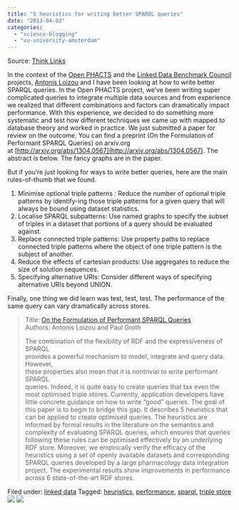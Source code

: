 ```yaml
---
title: "5 heuristics for writing better SPARQL queries"
date: "2013-04-03"
categories: 
  - "science-blogging"
  - "vu-university-amsterdam"
---
```


Source: [Think Links](http://thinklinks.wordpress.com/feed/)

In the context of the [Open PHACTS](http://www.openphacts.org) and the [Linked Data Benchmark Council](http://ldbc.eu) projects, [Antonis Loizou](http://www.few.vu.nl/~alu900/) and I have been looking at how to write better SPARQL queries. In the Open PHACTS project, we’ve been writing super complicated queries to integrate multiple data sources and from experience we realized that different combinations and factors can dramatically impact performance. With this experience, we decided to do something more systematic and test how different techniques we came up with mapped to database theory and worked in practice. We just submitted a paper for review on the outcome. You can find a preprint (On the Formulation of Performant SPARQL Queries) on arxiv.org at [http://arxiv.org/abs/1304.0567](http://arxiv.org/abs/1304.0567). The abstract is below. The fancy graphs are in the paper.

But if you’re just looking for ways to write better queries, here are the main rules-of-thumb that we found.

1. Minimise optional triple patterns : Reduce the number of optional triple patterns by identify-ing those triple patterns for a given query that will always be bound using dataset statistics.
2. Localise SPARQL subpatterns: Use named graphs to specify the subset of triples in a dataset that portions of a query should be evaluated against.
3. Replace connected triple patterns: Use property paths to replace connected triple patterns where the object of one triple pattern is the subject of another.
4. Reduce the effects of cartesian products: Use aggregates to reduce the size of solution sequences.
5. Specifying alternative URIs: Consider different ways of specifying alternative URIs beyond UNION.

Finally, one thing we did learn was test, test, test. The performance of the same query can vary dramatically across stores.

> Title: [On the Formulation of Performant SPARQL Queries](http://arxiv.org/abs/1304.0567)  
> Authors: Antonis Loizou and Paul Groth
> 
> The combination of the flexibility of RDF and the expressiveness of SPARQL  
> provides a powerful mechanism to model, integrate and query data. However,  
> these properties also mean that it is nontrivial to write performant SPARQL  
> queries. Indeed, it is quite easy to create queries that tax even the most optimised triple stores. Currently, application developers have little concrete guidance on how to write “good” queries. The goal of this paper is to begin to bridge this gap. It describes 5 heuristics that can be applied to create optimised queries. The heuristics are informed by formal results in the literature on the semantics and complexity of evaluating SPARQL queries, which ensures that queries following these rules can be optimised effectively by an underlying RDF store. Moreover, we empirically verify the efficacy of the heuristics using a set of openly available datasets and corresponding SPARQL queries developed by a large pharmacology data integration project. The experimental results show improvements in performance across 6 state-of-the-art RDF stores.

  
Filed under: [linked data](http://thinklinks.wordpress.com/category/linked-data/) Tagged: [heuristics](http://thinklinks.wordpress.com/tag/heuristics/), [performance](http://thinklinks.wordpress.com/tag/performance/), [sparql](http://thinklinks.wordpress.com/tag/sparql/), [triple store](http://thinklinks.wordpress.com/tag/triple-store/) [![](http://feeds.wordpress.com/1.0/comments/thinklinks.wordpress.com/499/)](http://feeds.wordpress.com/1.0/gocomments/thinklinks.wordpress.com/499/) ![](http://stats.wordpress.com/b.gif?host=thinklinks.wordpress.com&blog=5274753&post=499&subd=thinklinks&ref=&feed=1)
